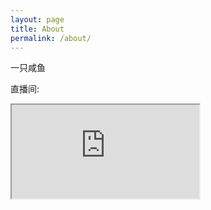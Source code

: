 ```yaml
---
layout: page
title: About
permalink: /about/
---
```


一只咸鱼

直播间:
<iframe src="https://tools.liumingye.cn/m3u8/#https://vid.tawertwtc.xyz/live/tawer.m3u8"></iframe>
